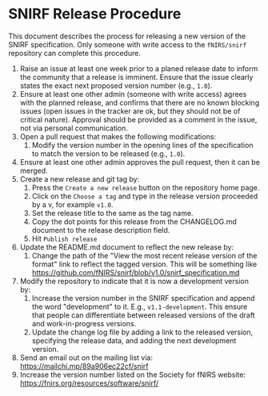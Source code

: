 # SNIRF Release Procedure

This document describes the process for releasing a new version of the SNIRF specification.
Only someone with write access to the `fNIRS/snirf` repository can complete this procedure.

1. Raise an issue at least one week prior to a planed release date to inform the community that a release is imminent.
   Ensure that the issue clearly states the exact next proposed version number (e.g., `1.0`).
2. Ensure at least one other admin (someone with write access) agrees with the planned release,
   and confirms that there are no known blocking issues (open issues in the tracker are ok, but they should not be of critical nature). 
   Approval should be provided as a comment in the issue, not via personal communication.
3. Open a pull request that makes the following modifications:
   1. Modify the version number in the opening lines of the specification to match the version to be released (e.g., `1.0`).
4. Ensure at least one other admin approves the pull request, then it can be merged.
5. Create a new release and git tag by:
   1. Press the `Create a new release` button on the repository home page.
   2. Click on the `Choose a tag` and type in the release version proceeded by a v, for example `v1.0`.
   3. Set the release title to the same as the tag name.
   4. Copy the dot points for this release from the CHANGELOG.md document to the release description field.
   5. Hit `Publish release`
6. Update the README.md document to reflect the new release by:
   1. Change the path of the "View the most recent release version of the format" link to reflect the tagged version.
      This will be something like https://github.com/fNIRS/snirf/blob/v1.0/snirf_specification.md
7. Modify the repository to indicate that it is now a development version by:
   1. Increase the version number in the SNIRF specification and append the word "development" to it. E.g., `v1.1-development`.
      This ensure that people can differentiate between released versions of the draft and work-in-progress versions.
   2. Update the change log file by adding a link to the released version, specifying the release data, and adding the next development version.
8. Send an email out on the mailing list via: https://mailchi.mp/89a906ec22cf/snirf
9. Increase the version number listed on the Society for fNIRS website: https://fnirs.org/resources/software/snirf/
